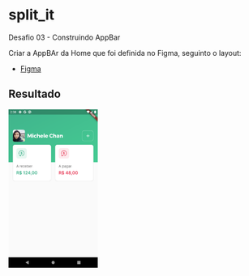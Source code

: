 # split_it

Desafio 03 - Construindo AppBar

Criar a AppBAr da Home que foi definida no Figma, seguinto o layout: 
- [Figma](https://www.figma.com/file/QONeHwDgzkOhADLuZB997Q/split.it?node-id=0%3A1)

## Resultado 
<p>
  <img alt="DevQuiz" src=".github/Screenshot.png" width="35%">
</p>
